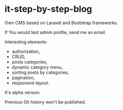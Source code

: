 # it-step-by-step-blog

Own CMS based on Laravel and Bootstrap frameworks.

If You would test admin profile, send me an email.

Interesting elements:
- authorization,
- CRUD,
- posts categories,
- dynamic category menu,
- sorting posts by categories,
- pagination,
- responsive layout.

It's alpha version.

Previous Git history won't be published.
